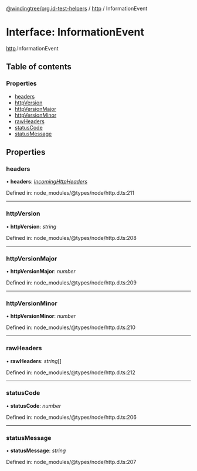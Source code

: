 [@windingtree/org.id-test-helpers](../README.md) / [http](../modules/http.md) / InformationEvent

# Interface: InformationEvent

[http](../modules/http.md).InformationEvent

## Table of contents

### Properties

- [headers](http.informationevent.md#headers)
- [httpVersion](http.informationevent.md#httpversion)
- [httpVersionMajor](http.informationevent.md#httpversionmajor)
- [httpVersionMinor](http.informationevent.md#httpversionminor)
- [rawHeaders](http.informationevent.md#rawheaders)
- [statusCode](http.informationevent.md#statuscode)
- [statusMessage](http.informationevent.md#statusmessage)

## Properties

### headers

• **headers**: [*IncomingHttpHeaders*](http.incominghttpheaders.md)

Defined in: node_modules/@types/node/http.d.ts:211

___

### httpVersion

• **httpVersion**: *string*

Defined in: node_modules/@types/node/http.d.ts:208

___

### httpVersionMajor

• **httpVersionMajor**: *number*

Defined in: node_modules/@types/node/http.d.ts:209

___

### httpVersionMinor

• **httpVersionMinor**: *number*

Defined in: node_modules/@types/node/http.d.ts:210

___

### rawHeaders

• **rawHeaders**: *string*[]

Defined in: node_modules/@types/node/http.d.ts:212

___

### statusCode

• **statusCode**: *number*

Defined in: node_modules/@types/node/http.d.ts:206

___

### statusMessage

• **statusMessage**: *string*

Defined in: node_modules/@types/node/http.d.ts:207
